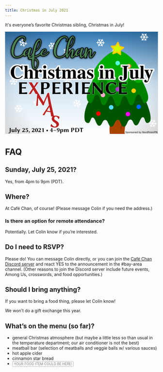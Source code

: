 ```yaml
---
title: Christmas in July 2021
---
```


It's everyone’s favorite Christmas sibling, Christmas in July!

![Café Chan Christmas in July “eXMASperience”](/media/christmas-in-july-2021.png "Christmas in July “eXMASperience” advertisement banner")

# FAQ

## **Sunday, July 25, 2021**?

Yes, from 4pm to 9pm (PDT).

## Where?

At Café Chan, of course! (Please message Colin if you need the address.)

### Is there an option for remote attendance?

Potentially. Let Colin know if you’re interested.

## Do I need to RSVP?

Please do! You can message Colin directly, or you can join the [Café Chan
Discord server] and react YES to the announcement in the #bay-area channel.
(Other reasons to join the Discord server include future events, Among Us,
crosswords, and food opportunities.)

[Café Chan Discord server]: https://discord.gg/qG4NfvWHkw

## Should I bring anything?

If you want to bring a food thing, please let Colin know!

We won’t do a gift exchange this year.

## What’s on the menu (so far)?

* general Christmas atmosphere (but maybe a little less so than usual in the
  temperature department; our air conditioner is not the best)
* meatball bar (selection of meatballs and veggie balls w/ various sauces)
* hot apple cider
* cinnamon star bread
* <span style="cursor: default; display: inline-block; border-radius: 3px; border: 1px dashed grey; color: grey; font-size: 0.8em; padding: 0.1em 0.4em">YOUR FOOD ITEM COULD BE HERE!</span>

<style>
/* customizable snowflake styling */
.snowflake {
  color: #fff;
  font-size: 2em;
  font-family: Arial, sans-serif;
  text-shadow: 0 0 5px #ccc;
}
@-webkit-keyframes snowflakes-fall{0%{top:-10%}100%{top:100%}}@-webkit-keyframes snowflakes-shake{0%,100%{-webkit-transform:translateX(0);transform:translateX(0)}50%{-webkit-transform:translateX(80px);transform:translateX(80px)}}@keyframes snowflakes-fall{0%{top:-10%}100%{top:100%}}@keyframes snowflakes-shake{0%,100%{transform:translateX(0)}50%{transform:translateX(80px)}}.snowflake{position:fixed;top:-10%;z-index:9999;-webkit-user-select:none;-moz-user-select:none;-ms-user-select:none;user-select:none;cursor:default;-webkit-animation-name:snowflakes-fall,snowflakes-shake;-webkit-animation-duration:10s,3s;-webkit-animation-timing-function:linear,ease-in-out;-webkit-animation-iteration-count:infinite,infinite;-webkit-animation-play-state:running,running;animation-name:snowflakes-fall,snowflakes-shake;animation-duration:10s,3s;animation-timing-function:linear,ease-in-out;animation-iteration-count:infinite,infinite;animation-play-state:running,running}.snowflake:nth-of-type(0){left:1%;-webkit-animation-delay:0s,0s;animation-delay:0s,0s}.snowflake:nth-of-type(1){left:10%;-webkit-animation-delay:1s,1s;animation-delay:1s,1s}.snowflake:nth-of-type(2){left:20%;-webkit-animation-delay:6s,.5s;animation-delay:6s,.5s}.snowflake:nth-of-type(3){left:30%;-webkit-animation-delay:4s,2s;animation-delay:4s,2s}.snowflake:nth-of-type(4){left:40%;-webkit-animation-delay:2s,2s;animation-delay:2s,2s}.snowflake:nth-of-type(5){left:50%;-webkit-animation-delay:8s,3s;animation-delay:8s,3s}.snowflake:nth-of-type(6){left:60%;-webkit-animation-delay:6s,2s;animation-delay:6s,2s}.snowflake:nth-of-type(7){left:70%;-webkit-animation-delay:2.5s,1s;animation-delay:2.5s,1s}.snowflake:nth-of-type(8){left:80%;-webkit-animation-delay:1s,0s;animation-delay:1s,0s}.snowflake:nth-of-type(9){left:90%;-webkit-animation-delay:3s,1.5s;animation-delay:3s,1.5s}.snowflake:nth-of-type(10){left:25%;-webkit-animation-delay:2s,0s;animation-delay:2s,0s}.snowflake:nth-of-type(11){left:65%;-webkit-animation-delay:4s,2.5s;animation-delay:4s,2.5s}
</style>
<div class=snowflakes aria-hidden=true>
  <div class=snowflake>❅</div>
  <div class=snowflake>❆</div>
  <div class=snowflake>❅</div>
  <div class=snowflake>❆</div>
  <div class=snowflake>❅</div>
  <div class=snowflake>❆</div>
  <div class=snowflake>❅</div>
  <div class=snowflake>❆</div>
  <div class=snowflake>❅</div>
  <div class=snowflake>❆</div>
  <div class=snowflake>❅</div>
  <div class=snowflake>❆</div>
</div>

